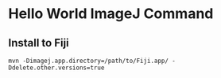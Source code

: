 # Hello World ImageJ Command

## Install to Fiji

```
mvn -Dimagej.app.directory=/path/to/Fiji.app/ -Ddelete.other.versions=true
```
